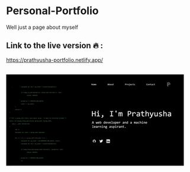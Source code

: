# Personal-Portfolio
Well just a page about myself 

## Link to the live version 🔥 : 
https://prathyusha-portfolio.netlify.app/

<br>
<img src = "assets/giphy.gif">